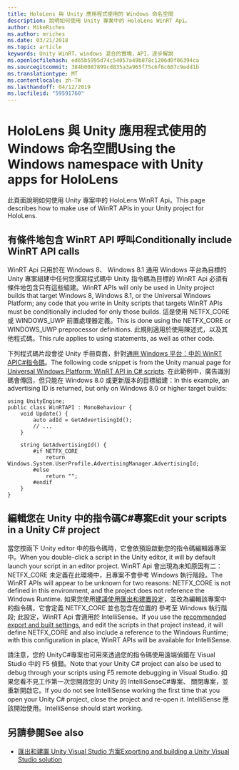 ```yaml
---
title: HoloLens 與 Unity 應用程式使用的 Windows 命名空間
description: 說明如何使用 Unity 專案中的 HoloLens WinRT Api。
author: MikeRiches
ms.author: mriches
ms.date: 03/21/2018
ms.topic: article
keywords: Unity WinRT，windows 混合的實境，API，逐步解說
ms.openlocfilehash: ed65b5995d74c54057a49b878c1206d0f06394ca
ms.sourcegitcommit: 384b0087899cd835a3a965f75c6f6c607c9edd1b
ms.translationtype: MT
ms.contentlocale: zh-TW
ms.lasthandoff: 04/12/2019
ms.locfileid: "59591760"
---
```

# <a name="using-the-windows-namespace-with-unity-apps-for-hololens"></a><span data-ttu-id="27cf6-104">HoloLens 與 Unity 應用程式使用的 Windows 命名空間</span><span class="sxs-lookup"><span data-stu-id="27cf6-104">Using the Windows namespace with Unity apps for HoloLens</span></span>

<span data-ttu-id="27cf6-105">此頁面說明如何使用 Unity 專案中的 HoloLens WinRT Api。</span><span class="sxs-lookup"><span data-stu-id="27cf6-105">This page describes how to make use of WinRT APIs in your Unity project for HoloLens.</span></span>

## <a name="conditionally-include-winrt-api-calls"></a><span data-ttu-id="27cf6-106">有條件地包含 WinRT API 呼叫</span><span class="sxs-lookup"><span data-stu-id="27cf6-106">Conditionally include WinRT API calls</span></span>

<span data-ttu-id="27cf6-107">WinRT Api 只用於在 Windows 8、 Windows 8.1 通用 Windows 平台為目標的 Unity 專案組建中任何您撰寫程式碼中 Unity 指令碼為目標的 WinRT Api 必須有條件地包含只有這些組建。</span><span class="sxs-lookup"><span data-stu-id="27cf6-107">WinRT APIs will only be used in Unity project builds that target Windows 8, Windows 8.1, or the Universal Windows Platform; any code that you write in Unity scripts that targets WinRT APIs must be conditionally included for only those builds.</span></span> <span data-ttu-id="27cf6-108">這是使用 NETFX_CORE 或 WINDOWS_UWP 前置處理器定義。</span><span class="sxs-lookup"><span data-stu-id="27cf6-108">This is done using the NETFX_CORE or WINDOWS_UWP preprocessor definitions.</span></span> <span data-ttu-id="27cf6-109">此規則適用於使用陳述式，以及其他程式碼。</span><span class="sxs-lookup"><span data-stu-id="27cf6-109">This rule applies to using statements, as well as other code.</span></span>

<span data-ttu-id="27cf6-110">下列程式碼片段會從 Unity 手冊頁面，針對[通用 Windows 平台：中的 WinRT APIC#指令碼](http://docs.unity3d.com/Manual/windowsstore-scripts.html)。</span><span class="sxs-lookup"><span data-stu-id="27cf6-110">The following code snippet is from the Unity manual page for [Universal Windows Platform: WinRT API in C# scripts](http://docs.unity3d.com/Manual/windowsstore-scripts.html).</span></span> <span data-ttu-id="27cf6-111">在此範例中，廣告識別碼會傳回，但只能在 Windows 8.0 或更新版本的目標組建：</span><span class="sxs-lookup"><span data-stu-id="27cf6-111">In this example, an advertising ID is returned, but only on Windows 8.0 or higher target builds:</span></span>

```
using UnityEngine;
public class WinRTAPI : MonoBehaviour {
    void Update() {
        auto adId = GetAdvertisingId();
        // ...
    }

    string GetAdvertisingId() {
        #if NETFX_CORE
            return Windows.System.UserProfile.AdvertisingManager.AdvertisingId;
        #else
            return "";
        #endif
    }
}
```

## <a name="edit-your-scripts-in-a-unity-c-project"></a><span data-ttu-id="27cf6-112">編輯您在 Unity 中的指令碼C#專案</span><span class="sxs-lookup"><span data-stu-id="27cf6-112">Edit your scripts in a Unity C# project</span></span>

<span data-ttu-id="27cf6-113">當您按兩下 Unity editor 中的指令碼時，它會依預設啟動您的指令碼編輯器專案中。</span><span class="sxs-lookup"><span data-stu-id="27cf6-113">When you double-click a script in the Unity editor, it will by default launch your script in an editor project.</span></span> <span data-ttu-id="27cf6-114">WinRT Api 會出現為未知原因有二：NETFX_CORE 未定義在此環境中，且專案不會參考 Windows 執行階段。</span><span class="sxs-lookup"><span data-stu-id="27cf6-114">The WinRT APIs will appear to be unknown for two reasons: NETFX_CORE is not defined in this environment, and the project does not reference the Windows Runtime.</span></span> <span data-ttu-id="27cf6-115">如果您使用[建議使用匯出和建置設定](exporting-and-building-a-unity-visual-studio-solution.md)，並改為編輯該專案中的指令碼，它會定義 NETFX_CORE 並也包含在位置的 參考至 Windows 執行階段; 此設定，WinRT Api 會適用於 IntelliSense。</span><span class="sxs-lookup"><span data-stu-id="27cf6-115">If you use the [recommended export and built settings](exporting-and-building-a-unity-visual-studio-solution.md), and edit the scripts in that project instead, it will define NETFX_CORE and also include a reference to the Windows Runtime; with this configuration in place, WinRT APIs will be available for IntelliSense.</span></span>

<span data-ttu-id="27cf6-116">請注意，您的 UnityC#專案也可用來透過您的指令碼使用遠端偵錯在 Visual Studio 中的 F5 偵錯。</span><span class="sxs-lookup"><span data-stu-id="27cf6-116">Note that your Unity C# project can also be used to debug through your scripts using F5 remote debugging in Visual Studio.</span></span> <span data-ttu-id="27cf6-117">如果您看不見工作第一次您開啟您的 Unity 的 IntelliSenseC#專案、 關閉專案，並重新開啟它。</span><span class="sxs-lookup"><span data-stu-id="27cf6-117">If you do not see IntelliSense working the first time that you open your Unity C# project, close the project and re-open it.</span></span> <span data-ttu-id="27cf6-118">IntelliSense 應該開始使用。</span><span class="sxs-lookup"><span data-stu-id="27cf6-118">IntelliSense should start working.</span></span>

## <a name="see-also"></a><span data-ttu-id="27cf6-119">另請參閱</span><span class="sxs-lookup"><span data-stu-id="27cf6-119">See also</span></span>
* [<span data-ttu-id="27cf6-120">匯出和建置 Unity Visual Studio 方案</span><span class="sxs-lookup"><span data-stu-id="27cf6-120">Exporting and building a Unity Visual Studio solution</span></span>](exporting-and-building-a-unity-visual-studio-solution.md)
